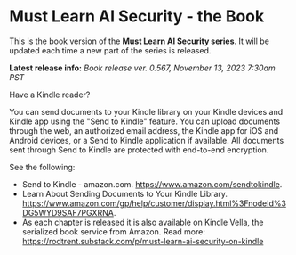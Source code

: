 # Must Learn AI Security - the Book

This is the book version of the <b>Must Learn AI Security series</b>. It will be updated each time a new part of the series is released.

**Latest release info:** *Book release ver. 0.567, November 13, 2023 7:30am PST*

Have a Kindle reader?

You can send documents to your Kindle library on your Kindle devices and Kindle app using the "Send to Kindle" feature. You can upload documents through the web, an authorized email address, the Kindle app for iOS and Android devices, or a Send to Kindle application if available. All documents sent through Send to Kindle are protected with end-to-end encryption. 

See the following: 

* Send to Kindle - amazon.com. https://www.amazon.com/sendtokindle.
* Learn About Sending Documents to Your Kindle Library. https://www.amazon.com/gp/help/customer/display.html%3FnodeId%3DG5WYD9SAF7PGXRNA.
* As each chapter is released it is also available on Kindle Vella, the serialized book service from Amazon. Read more: https://rodtrent.substack.com/p/must-learn-ai-security-on-kindle

